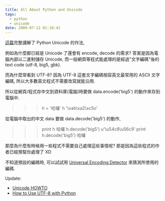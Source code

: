 ```yaml
---
title: All About Python and Unicode
tags:
  - python
  - unicode
date: 2009-07-12 01:18:41
---
```


[這篇](http://boodebr.org/main/python/all-about-python-and-unicode)完整講解了 Python Unicode 的作法,

例如為什麼都已經是 Unicode 了還會有 encode, decode 的需求?
答案是因為電腦內部以二進制儲存 Unicode, 而一般網頁等程式能處理的是經過"文字編碼"後的 text code (utf-8, big5, gbk).

而為什麼常看到 UTF-8?
因為 UTF-8 這套文字編碼相容英文最常用的 ASCII 文字編碼, 所以大多數英文程式不需要改寫就能沿用.

所以從網頁/程式存中文到資料庫(電腦)時要做 data.encode('big5') 的動作來存到電腦中.

>>> h = '哈囉'
>>> h
'\xab\xa2\xc5o'
>>>

從電腦中取出的中文 data 要做 data.decode('big5') 的動作,

>>> print h
哈囉
>>> h.decode('big5')
u'\u54c8\u56c9'
>>> print h.decode('big5')
哈囉
>>>

那麼為什麼有時候用一些程式不需要自己處理這些事情呢?
那是因為這些程式的作者已經預幫你處理了 XD

不知道預設的編碼時, 可以試試用 [Universal Encoding Detector](http://chardet.feedparser.org/) 來猜測所使用的編碼.

Update:

*   [Unicode HOWTO](http://www.amk.ca/python/howto/unicode)
*   [How to Use UTF-8 with Python](http://evanjones.ca/python-utf8.html)
